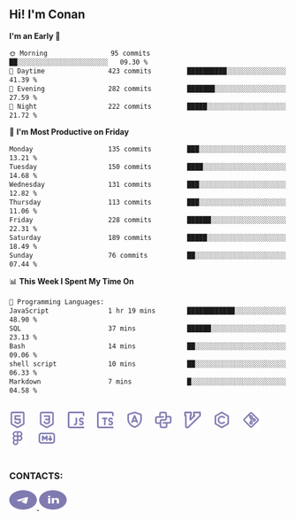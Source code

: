 ## Hi! I'm Conan

<!--START_SECTION:waka-->
**I'm an Early 🐤** 

```text
🌞 Morning                95 commits          ██░░░░░░░░░░░░░░░░░░░░░░░   09.30 % 
🌆 Daytime                423 commits         ██████████░░░░░░░░░░░░░░░   41.39 % 
🌃 Evening                282 commits         ███████░░░░░░░░░░░░░░░░░░   27.59 % 
🌙 Night                  222 commits         █████░░░░░░░░░░░░░░░░░░░░   21.72 % 
```
📅 **I'm Most Productive on Friday** 

```text
Monday                   135 commits         ███░░░░░░░░░░░░░░░░░░░░░░   13.21 % 
Tuesday                  150 commits         ████░░░░░░░░░░░░░░░░░░░░░   14.68 % 
Wednesday                131 commits         ███░░░░░░░░░░░░░░░░░░░░░░   12.82 % 
Thursday                 113 commits         ███░░░░░░░░░░░░░░░░░░░░░░   11.06 % 
Friday                   228 commits         ██████░░░░░░░░░░░░░░░░░░░   22.31 % 
Saturday                 189 commits         █████░░░░░░░░░░░░░░░░░░░░   18.49 % 
Sunday                   76 commits          ██░░░░░░░░░░░░░░░░░░░░░░░   07.44 % 
```


📊 **This Week I Spent My Time On** 

```text
💬 Programming Languages: 
JavaScript               1 hr 19 mins        ████████████░░░░░░░░░░░░░   48.90 % 
SQL                      37 mins             ██████░░░░░░░░░░░░░░░░░░░   23.13 % 
Bash                     14 mins             ██░░░░░░░░░░░░░░░░░░░░░░░   09.06 % 
shell script             10 mins             ██░░░░░░░░░░░░░░░░░░░░░░░   06.33 % 
Markdown                 7 mins              █░░░░░░░░░░░░░░░░░░░░░░░░   04.58 % 
```


<!--END_SECTION:waka-->


<br>

<div align="left">
  <img src="icons/skills/html.svg" height="30" alt="html5"/>
  <img width="15"/>
  <img src="icons/skills/css.svg" height="30" alt="css"/>
    <img width="15"/>
  <img src="icons/skills/javascript.svg" height="30" alt="javascript"/>
  <img width="15"/>
  <img src="icons/skills/typescript.svg" height="30" alt="typescript"/>
  <img width="15"/>
  <img src="icons/skills/angular.svg" height="30" alt="angular"/>
  <img width="15"/>
  <img src="icons/skills/python.svg" height="30" alt="python"/>
  <img width="15"/>
  <img src="icons/skills/vim.svg" height="30" alt="vim"  />
  <img width="15"/>
  <img src="icons/skills/c.svg" height="30" alt="c"/>
  <img width="15"/>
  <img src="icons/skills/git.svg" height="30" alt="git"/>
  <img width="15"/>
  <img src="icons/skills/figma.svg" height="30" alt="figma"/>
  <img width="15"/>
  <img src="icons/skills/markdown.svg" height="30" alt="markdown"/>
</div>

<br>


### CONTACTS:

<div align="left">
  <a href="https://t.me/gkkconan">
    <img src="icons/contacts/telegram.svg" width="50" height="35" alt="telegram"/>
  </a>
  <a href="https://www.linkedin.com/in/gkkconan">
    <img src="icons/contacts/linkedin.svg" width="50" height="35" alt="linkedin"/>
  </a>
</div>
